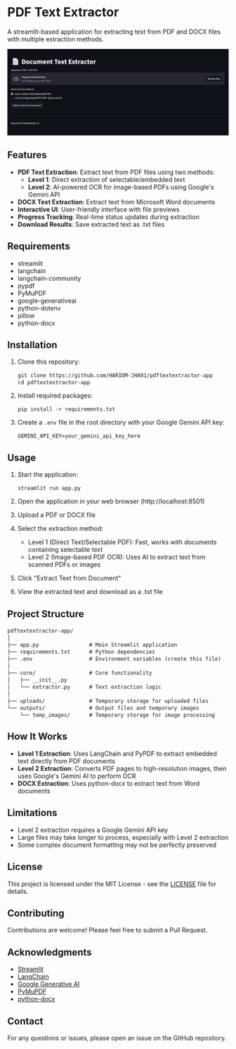# PDF Text Extractor

A streamlit-based application for extracting text from PDF and DOCX files with multiple extraction methods.

![PDF Text Extractor](./images/preview.png)

## Features

- **PDF Text Extraction**: Extract text from PDF files using two methods:
  - **Level 1**: Direct extraction of selectable/embedded text
  - **Level 2**: AI-powered OCR for image-based PDFs using Google's Gemini API
- **DOCX Text Extraction**: Extract text from Microsoft Word documents
- **Interactive UI**: User-friendly interface with file previews
- **Progress Tracking**: Real-time status updates during extraction
- **Download Results**: Save extracted text as .txt files

## Requirements

- streamlit
- langchain
- langchain-community
- pypdf
- PyMuPDF
- google-generativeai
- python-dotenv
- pillow
- python-docx

## Installation

1. Clone this repository:
   ```
   git clone https://github.com/HARIOM-JHA01/pdftextextractor-app
   cd pdftextextractor-app
   ```

2. Install required packages:
   ```
   pip install -r requirements.txt
   ```

3. Create a `.env` file in the root directory with your Google Gemini API key:
   ```
   GEMINI_API_KEY=your_gemini_api_key_here
   ```

## Usage

1. Start the application:
   ```
   streamlit run app.py
   ```

2. Open the application in your web browser (http://localhost:8501)

3. Upload a PDF or DOCX file

4. Select the extraction method:
   - Level 1 (Direct Text/Selectable PDF): Fast, works with documents containing selectable text
   - Level 2 (Image-based PDF OCR): Uses AI to extract text from scanned PDFs or images

5. Click "Extract Text from Document"

6. View the extracted text and download as a .txt file

## Project Structure

```
pdftextextractor-app/
│
├── app.py                # Main Streamlit application
├── requirements.txt      # Python dependencies
├── .env                  # Environment variables (create this file)
│
├── core/                 # Core functionality
│   ├── __init__.py
│   └── extractor.py      # Text extraction logic
│
├── uploads/              # Temporary storage for uploaded files
└── outputs/              # Output files and temporary images
    └── temp_images/      # Temporary storage for image processing
```

## How It Works

- **Level 1 Extraction**: Uses LangChain and PyPDF to extract embedded text directly from PDF documents
- **Level 2 Extraction**: Converts PDF pages to high-resolution images, then uses Google's Gemini AI to perform OCR
- **DOCX Extraction**: Uses python-docx to extract text from Word documents

## Limitations

- Level 2 extraction requires a Google Gemini API key
- Large files may take longer to process, especially with Level 2 extraction
- Some complex document formatting may not be perfectly preserved

## License

This project is licensed under the MIT License - see the [LICENSE](LICENSE) file for details.

## Contributing

Contributions are welcome! Please feel free to submit a Pull Request.

## Acknowledgments

- [Streamlit](https://streamlit.io/)
- [LangChain](https://www.langchain.com/)
- [Google Generative AI](https://ai.google.dev/)
- [PyMuPDF](https://pymupdf.readthedocs.io/)
- [python-docx](https://python-docx.readthedocs.io/)
## Contact
For any questions or issues, please open an issue on the GitHub repository.